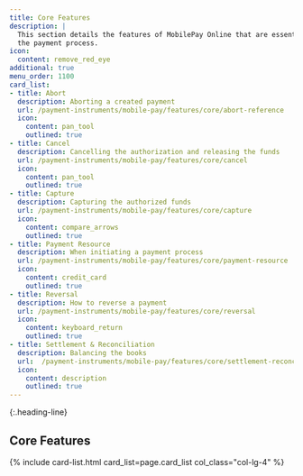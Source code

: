 ```yaml
---
title: Core Features
description: |
  This section details the features of MobilePay Online that are essential for
  the payment process.
icon:
  content: remove_red_eye
additional: true
menu_order: 1100
card_list:
- title: Abort
  description: Aborting a created payment
  url: /payment-instruments/mobile-pay/features/core/abort-reference
  icon:
    content: pan_tool
    outlined: true
- title: Cancel
  description: Cancelling the authorization and releasing the funds
  url: /payment-instruments/mobile-pay/features/core/cancel
  icon:
    content: pan_tool
    outlined: true
- title: Capture
  description: Capturing the authorized funds
  url: /payment-instruments/mobile-pay/features/core/capture
  icon:
    content: compare_arrows
    outlined: true
- title: Payment Resource
  description: When initiating a payment process
  url: /payment-instruments/mobile-pay/features/core/payment-resource
  icon:
    content: credit_card
    outlined: true
- title: Reversal
  description: How to reverse a payment
  url: /payment-instruments/mobile-pay/features/core/reversal
  icon:
    content: keyboard_return
    outlined: true
- title: Settlement & Reconciliation
  description: Balancing the books
  url:  /payment-instruments/mobile-pay/features/core/settlement-reconciliation
  icon:
    content: description
    outlined: true
---
```



{:.heading-line}

## Core Features

{% include card-list.html card_list=page.card_list
    col_class="col-lg-4" %}
